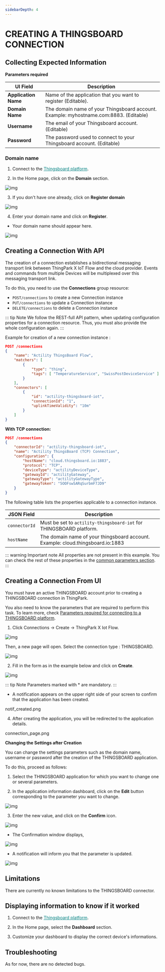 ```yaml
---
sidebarDepth: 4
---
```


# CREATING A THINGSBOARD CONNECTION

## Collecting Expected Information

<a id="THINGSBOARDparameters">**Parameters required**</a>

| UI Field | Description |
| ------ | ----------- |
| **Application Name** | Name of the application that you want to register (Editable). |
| **Domain Name** | The domain name of your Thingsboard account. Example: myhostname.com:8883. (Editable) |
| **Username** | The email of your Thingsboard account. (Editable) |
| **Password** | The password used to connect to your Thingsboard account. (Editable) |

### Domain name

1. Connect to the <a href="https://thingsboard.cloud/login" style="color: teal" >Thingsboard platform</a>.

2. In the Home page, click on the **Domain** section.

![img](./images/register_domain.png)

3. If you don't have one already, click on **Register domain**

![img](./images/register_domain.png)

4. Enter your domain name and click on **Register**.

* Your domain name should appear here.

![img](./images/domain_name.png)

## Creating a Connection With API

The creation of a connection establishes a bidirectional messaging transport link between ThingPark X IoT Flow and the cloud provider. Events and commands from multiple Devices will be multiplexed over this messaging transport link.

To do this, you need to use the **Connections** group resource:

* `POST/connections` to create a new Connection instance
* `PUT/connections` to update a Connection instance
* `DELETE/connections` to delete a Connection instance

::: tip Note
We follow the REST-full API pattern, when updating configuration properties for a connection resource. Thus, you must also provide the whole configuration again.
:::

Example for creation of a new connection instance :

```json
POST /connections
{
    "name": "Actility ThingsBoard Flow",
    "matchers": [
        {
            "type": "thing",
            "tags": [ "TemperatureService", "SwissPostDeviceService" ]
        }
    ],
    "connectors": [
        {
            "id": "actility-thingsboard-iot",
            "connectionId": "1",
            "uplinkTimeValidity": "10m"
        }
    ]
}
```

**With TCP connection:**

```json
POST /connections
{
    "connectorId": "actility-thingsboard-iot",
    "name": "Actility ThingsBoard (TCP) Connection",
    "configuration": {
        "hostName": "cloud.thingsboard.io:1883",
        "protocol": "TCP",
        "deviceType": "actilityDeviceType",
        "gatewayId": "actilityGateway",
        "gatewayType": "actilityGatewayType",
        "gatewayToken": "5OOFswSARqSurbmF7JD9"
    }
}
```

The following table lists the properties applicable to a connection instance.

| JSON Field | Description |
| ------ | ----------- |
| ```connectorId``` | Must be set to ``actility-thingsboard-iot`` for THINGSBOARD platform. |
| ```hostName``` | The domain name of your thingsboard account. Example: cloud.thingsboard.io:1883 |

::: warning Important note
All properties are not present in this example. You can check the rest of these properties in the [common parameters section](../../Getting_Started/Setting_Up_A_Connection_instance/About_connections.html#common-parameters).
:::

## Creating a Connection From UI

You must have an active THINGSBOARD account prior to creating a THINGSBOARD connection in ThingPark.

You also need to know the parameters that are required to perform this task. To learn more, check [Parameters required for connecting to a THINGSBOARD platform](#THINGSBOARDparameters).

1. Click Connections -> Create -> ThingPark X Iot Flow.

![img](./images/ui/create_connection.png)

Then, a new page will open. Select the connection type : THINGSBOARD.

![img](./images/ui/create_thingsboard.png)

2. Fill in the form as in the example below and click on **Create**.

![img](./images/ui/set_your_connection.png)

::: tip Note
Parameters marked with * are mandatory.
:::

* A notification appears on the upper right side of your screen to confirm that the application has been created.

notif_created.png

4. After creating the application, you will be redirected to the application details.

connection_page.png

**Changing the Settings after Creation**

You can change the settings parameters such as the domain name, username or password after the creation of the THINGSBOARD application.

To do this, proceed as follows:

1. Select the THINGSBOARD application for which you want to change one or several parameters.

2. In the application information dashboard, click on the **Edit** button corresponding to the parameter you want to change.

![img](./images/ui/edit_button.png)

3. Enter the new value, and click on the **Confirm** icon.

![img](./images/ui/confirm_button.png)

* The Confirmation window displays,

![img](./images/ui/proceed.png)

* A notification will inform you that the parameter is updated.

![img](./images/ui/notif_updated.png)

## Limitations

There are currently no known limitations to the THINGSBOARD connector.

## Displaying information to know if it worked

1. Connect to the <a href="https://thingsboard.cloud/login" style="color: teal" >Thingsboard platform</a>.

2. In the Home page, select the **Dashboard** section.

3. Customize your dashboard to display the correct device's informations.

## Troubleshooting

As for now, there are no detected bugs.
